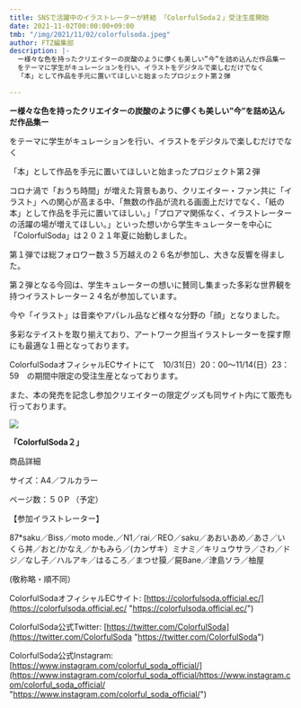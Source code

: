 ```yaml
---
title: SNSで活躍中のイラストレーターが終結 「ColorfulSoda２」受注生産開始
date: 2021-11-02T00:00:00+09:00
tmb: "/img/2021/11/02/colorfulsoda.jpeg"
author: FTZ編集部
description: |-
  ー様々な色を持ったクリエイターの炭酸のように儚くも美しい”今”を詰め込んだ作品集ー
  をテーマに学生がキュレーションを行い、イラストをデジタルで楽しむだけでなく
  「本」として作品を手元に置いてほしいと始まったプロジェクト第２弾

---
```

**ー様々な色を持ったクリエイターの炭酸のように儚くも美しい”今”を詰め込んだ作品集ー**

をテーマに学生がキュレーションを行い、イラストをデジタルで楽しむだけでなく

「本」として作品を手元に置いてほしいと始まったプロジェクト第２弾

コロナ渦で「おうち時間」が増えた背景もあり、クリエイター・ファン共に「イラスト」への関心が高まる中、「無数の作品が流れる画面上だけでなく、「紙の本」として作品を手元に置いてほしい。」「プロアマ関係なく、イラストレーターの活躍の場が増えてほしい。」といった想いから学生キュレーターを中心に「ColorfulSoda」は２０２１年夏に始動しました。

第１弾では総フォロワー数３５万越えの２６名が参加し、大きな反響を得ました。

第２弾となる今回は、学生キュレーターの想いに賛同し集まった多彩な世界観を持つイラストレーター２４名が参加しています。

今や「イラスト」は音楽やアパレル品など様々な分野の「顔」となりました。

多彩なテイストを取り揃えており、アートワーク担当イラストレーターを探す際にも最適な１冊となっております。

ColorfulSodaオフィシャルECサイトにて　10/31(日）20：00～11/14(日）23：59　の期間中限定の受注生産となっております。

また、本の発売を記念し参加クリエイターの限定グッズも同サイト内にて販売も行っております。

![](/img/2021/11/02/colorfulsoda.jpeg)

**「ColorfulSoda２」**

商品詳細

サイズ：A4／フルカラー　

ページ数：５０P （予定）

【参加イラストレーター】

87*saku／Biss／moto mode.／N1／rai／REO／saku／あおいあめ／あさ／いくら丼／おと/かなえ／かもみら／(カンザキ）ミナミ／キリュウサラ／さわ／ドジ／なし子／ハルアキ／はるころ／まつせ獏／屍Bane／津島ソラ／柚屋

(敬称略・順不同）

ColorfulSodaオフィシャルECサイト: [https://colorfulsoda.official.ec/](https://colorfulsoda.official.ec/ "https://colorfulsoda.official.ec/")

ColorfulSoda公式Twitter: [https://twitter.com/ColorfulSoda](https://twitter.com/ColorfulSoda "https://twitter.com/ColorfulSoda")

ColorfulSoda公式Instagram: [https://www.instagram.com/colorful_soda_official/](https://www.instagram.com/colorful_soda_official/https://www.instagram.com/colorful_soda_official/ "https://www.instagram.com/colorful_soda_official/")